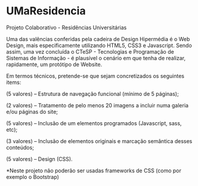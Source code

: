 # UMaResidencia
Projeto Colaborativo - Residências Universitárias

Uma das valências conferidas pela cadeira de Design Hipermédia é o Web Design, mais especificamente utilizando HTML5, CSS3 e Javascript. Sendo assim, uma vez concluída o CTeSP - Tecnologias e Programação de Sistemas de Informação - é plausível o cenário em que tenha de realizar, rapidamente, um protótipo de Website.

Em termos técnicos, pretende-se que sejam concretizados os seguintes items:

(5 valores) – Estrutura de navegação funcional (mínimo de 5 páginas);

(2 valores) –  Tratamento de pelo menos 20 imagens a incluir numa galeria e/ou páginas do site;

(5 valores) – Inclusão de um elementos programados (Javascript, sass, etc);

(3 valores) – Inclusão de elementos originais e marcação semântica desses conteúdos;

(5 valores) – Design (CSS).



*Neste projeto não poderão ser usadas frameworks de CSS (como por exemplo o Bootstrap)
